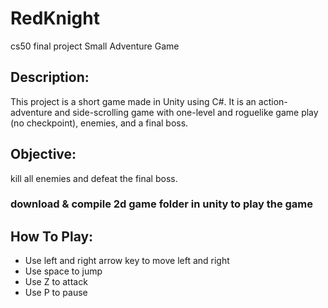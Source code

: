 # RedKnight
cs50 final project
Small Adventure Game

## Description:

This project is a short game made in Unity using C#.
It is an action-adventure and side-scrolling game with one-level and roguelike game play (no checkpoint), enemies, and a final boss.

## Objective:

kill all enemies and defeat the final boss.

### download & compile 2d game folder in unity to play the game

## How To Play:

- Use left and right arrow key to move left and right
- Use space to jump
- Use Z to attack
- Use P to pause
